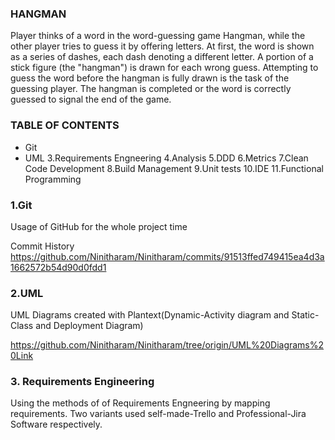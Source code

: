 ### HANGMAN 
Player thinks of a word in the word-guessing game Hangman, while the other player tries to guess it by offering letters. 
At first, the word is shown as a series of dashes, each dash denoting a different letter. A portion of a stick figure (the "hangman")
is drawn for each wrong guess. Attempting to guess the word before the hangman is fully drawn is the task of the guessing player. 
The hangman is completed or the word is correctly guessed to signal the end of the game.

### TABLE OF CONTENTS 
- Git
- UML
3.Requirements Engneering 
4.Analysis
5.DDD
6.Metrics
7.Clean Code Development 
8.Build Management 
9.Unit tests
10.IDE
11.Functional Programming 

### 1.Git
Usage of GitHub for the whole project time

Commit History 
https://github.com/Ninitharam/Ninitharam/commits/91513ffed749415ea4d3a1662572b54d90d0fdd1

### 2.UML
UML Diagrams created with Plantext(Dynamic-Activity diagram and Static-Class and Deployment Diagram)

https://github.com/Ninitharam/Ninitharam/tree/origin/UML%20Diagrams%20Link

### 3. Requirements Engineering
Using the methods of of Requirements Engneering by mapping requirements.
Two variants used self-made-Trello and Professional-Jira Software respectively.
